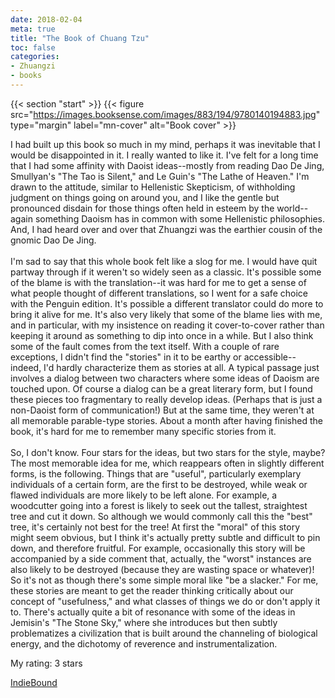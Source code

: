 ```yaml
---
date: 2018-02-04
meta: true
title: "The Book of Chuang Tzu"
toc: false
categories:
- Zhuangzi
- books
---
```


{{< section "start" >}}
{{< figure src="https://images.booksense.com/images/883/194/9780140194883.jpg" type="margin" label="mn-cover" alt="Book cover" >}}

I had built up this book so much in my mind, perhaps it was inevitable that I would be disappointed in it. I really wanted to like it. I've felt for a long time that I had some affinity with Daoist ideas--mostly from reading Dao De Jing, Smullyan's "The Tao is Silent," and Le Guin's "The Lathe of Heaven." I'm drawn to the attitude, similar to Hellenistic Skepticism, of withholding judgment on things going on around you, and I like the gentle but pronounced disdain for those things often held in esteem by the world--again something Daoism has in common with some Hellenistic philosophies. And, I had heard over and over that Zhuangzi was the earthier cousin of the gnomic Dao De Jing. <br /><br />I'm sad to say that this whole book felt like a slog for me. I would have quit partway through if it weren't so widely seen as a classic. It's possible some of the blame is with the translation--it was hard for me to get a sense of what people thought of different translations, so I went for a safe choice with the Penguin edition. It's possible a different translator could do more to bring it alive for me. It's also very likely that some of the blame lies with me, and in particular, with my insistence on reading it cover-to-cover rather than keeping it around as something to dip into once in a while. But I also think some of the fault comes from the text itself. With a couple of rare exceptions, I didn't find the "stories" in it to be earthy or accessible--indeed, I'd hardly characterize them as stories at all. A typical passage just involves a dialog between two characters where some ideas of Daoism are touched upon. Of course a dialog can be a great literary form, but I found these pieces too fragmentary to really develop ideas. (Perhaps that is just a non-Daoist form of communication!) But at the same time, they weren't at all memorable parable-type stories. About a month after having finished the book, it's hard for me to remember many specific stories from it.<br /><br />So, I don't know. Four stars for the ideas, but two stars for the style, maybe? The most memorable idea for me, which reappears often in slightly different forms, is the following. Things that are "useful", particularly exemplary individuals of a certain form, are the first to be destroyed, while weak or flawed individuals are more likely to be left alone. For example, a woodcutter going into a forest is likely to seek out the tallest, straightest tree and cut it down. So although we would commonly call this the "best" tree, it's certainly not best for the tree! At first the "moral" of this story might seem obvious, but I think it's actually pretty subtle and difficult to pin down, and therefore fruitful. For example, occasionally this story will be accompanied by a side comment that, actually, the "worst" instances are also likely to be destroyed (because they are wasting space or whatever)! So it's not as though there's some simple moral like "be a slacker." For me, these stories are meant to get the reader thinking critically about our concept of "usefulness," and what classes of things we do or don't apply it to. There's actually quite a bit of resonance with some of the ideas in Jemisin's "The Stone Sky," where she introduces but then subtly problematizes a civilization that is built around the channeling of biological energy, and the dichotomy of reverence and instrumentalization.

My rating: 3 stars  

[IndieBound](https://www.indiebound.org/book/9780140194883)
